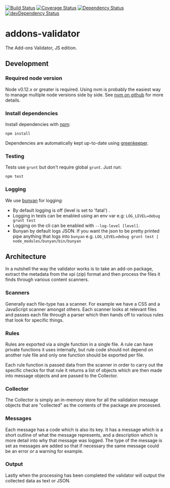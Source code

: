 [![Build Status](https://travis-ci.org/mozilla/addons-validator.svg?branch=master)](https://travis-ci.org/mozilla/addons-validator)
[![Coverage Status](https://coveralls.io/repos/mozilla/addons-validator/badge.svg?branch=master&service=github)](https://coveralls.io/github/mozilla/addons-validator?branch=master)
[![Dependency Status](https://david-dm.org/mozilla/addons-validator.svg)](https://david-dm.org/mozilla/addons-validator)
[![devDependency Status](https://david-dm.org/mozilla/addons-validator/dev-status.svg)](https://david-dm.org/mozilla/addons-validator#info=devDependencies)

# addons-validator

The Add-ons Validator, JS edition.

## Development

### Required node version

Node v0.12.x or greater is required. Using nvm is probably the easiest way
to manage multiple node versions side by side. See
[nvm on github](https://github.com/creationix/nvm) for more details.

### Install dependencies

Install dependencies with [npm](http://nodejs.org/):

```
npm install
```

Dependencies are automatically kept up-to-date using [greenkeeper](http://greenkeeper.io/).

### Testing

Tests use `grunt` but don't require global `grunt`. Just run:

```
npm test
```

### Logging

We use [bunyan](https://github.com/trentm/node-bunyan) for logging:

* By default logging is off (level is set to 'fatal') .
* Logging in tests can be enabled using an env var e.g: `LOG_LEVEL=debug grunt test`
* Logging on the cli can be enabled with `--log-level [level]`.
* Bunyan by default logs JSON. If you want the json to be pretty printed
  pipe anything that logs into `bunyan` e.g. `LOG_LEVEL=debug grunt test
  | node_modules/bunyan/bin/bunyan`


## Architecture

In a nutshell the way the validator works is to take an add-on
package, extract the metadata from the xpi (zip) format and then
process the files it finds through various content scanners.

### Scanners

Generally each file-type has a scanner. For example we have a CSS and a
JavaScript scanner amongst others. Each scanner looks at relevant
files and passes each file through a parser which then hands off to
various rules that look for specific things.

### Rules

Rules are exported via a single function in a single file. A rule can
have private functions it uses internally, but rule code should not depend
on another rule file and only one function should be exported per file.

Each rule function is passed data from the scanner in order to carry
out the specific checks for that rule it returns a list of objects which
are then made into message objects and are passed to the Collector.

### Collector

The Collector is simply an in-memory store for all the validation
message objects that are "collected" as the contents of the package are
processed.

### Messages

Each message has a code which is also its key. It has a message which
is a short outline of what the message represents, and a description
which is more detail into why that message was logged. The type of
the message is set as messages are added so that if necessary the
same message could be an error *or* a warning for example.

### Output

Lastly when the processing has been completed the validator will output
the collected data as text or JSON.
